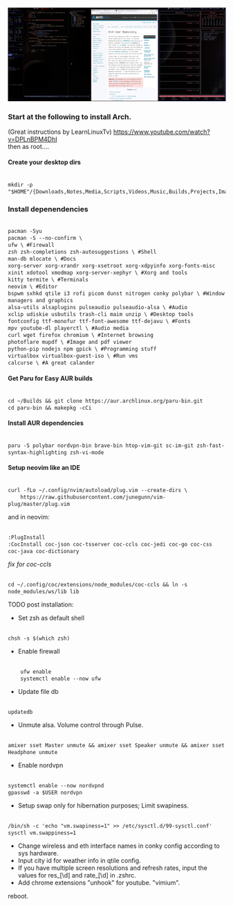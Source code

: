 ![desktop preview](desktop_preview.png)

### Start at the following to install Arch.
(Great instructions by LearnLinuxTv)
https://www.youtube.com/watch?v=DPLnBPM4DhI       
then as root....

#### Create your desktop dirs
```shell

mkdir -p "$HOME"/{Downloads,Notes,Media,Scripts,Videos,Music,Builds,Projects,Images/wallpapers}
```

### Install depenendencies
```shell

pacman -Syu
pacman -S --no-confirm \
ufw \ #Firewall
zsh zsh-completions zsh-autosuggestions \ #Shell
man-db mlocate \ #Docs 
xorg-server xorg-xrandr xorg-xsetroot xorg-xdpyinfo xorg-fonts-misc xinit xdotool xmodmap xorg-server-xephyr \ #Xorg and tools
kitty termite \ #Terminals
neovim \ #Editor
bspwm sxhkd qtile i3 rofi picom dunst nitrogen conky polybar \ #Window managers and graphics
alsa-utils alsaplugins pulseaudio pulseaudio-alsa \ #Audio
xclip udiskie usbutils trash-cli maim unzip \ #Desktop tools
fontconfig ttf-monofur ttf-font-awesome ttf-dejavu \ #Fonts
mpv youtube-dl playerctl \ #Audio media
curl wget firefox chromium \ #Internet browsing
photoflare mupdf \ #Image and pdf viewer 
python-pip nodejs npm gpick \ #Programming stuff
virtualbox virtualbox-guest-iso \ #Run vms
calcurse \ #A great calander
```


#### Get Paru for Easy AUR builds
```shell

cd ~/Builds && git clone https://aur.archlinux.org/paru-bin.git 
cd paru-bin && makepkg -cCi 
```

#### Install AUR dependencies
```shell

paru -S polybar nordvpn-bin brave-bin htop-vim-git sc-im-git zsh-fast-syntax-highlighting zsh-vi-mode 
```

#### Setup neovim like an IDE
```shell

curl -fLo ~/.config/nvim/autoload/plug.vim --create-dirs \
	https://raw.githubusercontent.com/junegunn/vim-plug/master/plug.vim
```
and in neovim:
```vimscript

:PlugInstall
:CocInstall coc-json coc-tsserver coc-ccls coc-jedi coc-go coc-css coc-java coc-dictionary

```

*fix for coc-ccls*
```shell

cd ~/.config/coc/extensions/node_modules/coc-ccls && ln -s node_modules/ws/lib lib
```

TODO post installation:

* Set zsh as default shell
```shell

chsh -s $(which zsh)
```
	
* Enable firewall
```shell

	ufw enable   
	systemctl enable --now ufw
```

* Update file db
```shell

updatedb     
``` 
	
* Unmute alsa. Volume control through Pulse.
```shell

amixer sset Master unmute && amixer sset Speaker unmute && amixer sset Headphone unmute
```
	
* Enable nordvpn
```shell

systemctl enable --now nordvpnd
gpasswd -a $USER nordvpn
```
	
* Setup swap only for hibernation purposes; Limit swapiness.
```shell

/bin/sh -c 'echo "vm.swapiness=1" >> /etc/sysctl.d/99-sysctl.conf'
sysctl vm.swappiness=1
```
	
* Change wireless and eth interface names in conky config according to sys hardware.
* Input city id for weather info in qtile config.
* If you have multiple screen resolutions and refresh rates, input the values for res_[\d] and rate_[\d] in .zshrc.
* Add chrome extensions
	"unhook" for youtube.
	"vimium". 

reboot.
